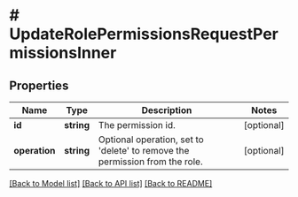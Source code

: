 # # UpdateRolePermissionsRequestPermissionsInner

## Properties

Name | Type | Description | Notes
------------ | ------------- | ------------- | -------------
**id** | **string** | The permission id. | [optional]
**operation** | **string** | Optional operation, set to &#39;delete&#39; to remove the permission from the role. | [optional]

[[Back to Model list]](../../README.md#models) [[Back to API list]](../../README.md#endpoints) [[Back to README]](../../README.md)
